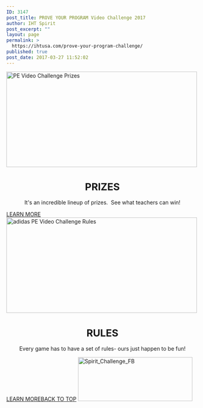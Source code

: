 ```yaml
---
ID: 3147
post_title: PROVE YOUR PROGRAM Video Challenge 2017
author: IHT Spirit
post_excerpt: ""
layout: page
permalink: >
  https://ihtusa.com/prove-your-program-challenge/
published: true
post_date: 2017-03-27 11:52:02
---
```

<!-- Wishpond embed code -->
<script type="text/javascript">
(function(d, s, id) {
window.Wishpond = window.Wishpond || {};
Wishpond.merchantId = '538733';
Wishpond.writeKey = '5c2b5b425ff1';
var js, wpjs = d.getElementsByTagName(s)[0];
if (d.getElementById(id)) return;
js = d.createElement(s); js.id = id;
js.src = "//cdn.wishpond.net/connect.js";
wpjs.parentNode.insertBefore(js, wpjs);
}(document, 'script', 'wishpond-connect'));
</script>

<img class="size-full wp-image-1775 aligncenter" src="https://ihtusa.com/wp-content/uploads/2016/04/prizes.jpg" alt="PE Video Challenge Prizes" width="500" height="250">
<h1 style="text-align: center; font-size: 26px;">PRIZES</h1>
<p style="text-align: center;">It's an incredible lineup of prizes. &nbsp;See what teachers can win!</p>

<a href="https://ihtusa.com/adidas-zone-challenge/prizes//" class="btn btn-primary" target="_self">LEARN MORE</a><img class="size-full wp-image-1776 aligncenter" src="https://ihtusa.com/wp-content/uploads/2016/04/rules.jpg" alt="adidas PE Video Challenge Rules" width="500" height="250">
<h1 style="text-align: center; font-size: 26px;">RULES</h1>
<p style="text-align: center;">Every game has to have a set of rules- ours just happen to be fun!</p>

<a href="https://ihtusa.com/adidas-zone-challenge/official-rules/" class="btn btn-primary" target="_self">LEARN MORE</a><a href="#TOP">BACK TO TOP</a>
<a href="https://ihtusa.com/wp-content/uploads/2017/03/Spirit_Challenge_FB.jpg"><img class="aligncenter size-medium wp-image-3172" src="https://ihtusa.com/wp-content/uploads/2017/03/Spirit_Challenge_FB-300x115.jpg" alt="Spirit_Challenge_FB" width="300" height="115"></a>